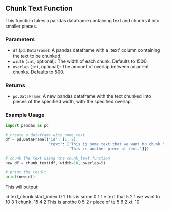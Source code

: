 ## Chunk Text Function

This function takes a pandas dataframe containing text and chunks it into smaller pieces. 

### Parameters

* `df` (`pd.DataFrame`): A pandas dataframe with a 'text' column containing the text to be chunked.
* `width` (`int`, optional): The width of each chunk. Defaults to 1500.
* `overlap` (`int`, optional): The amount of overlap between adjacent chunks. Defaults to 500.

### Returns

* `pd.DataFrame`: A new pandas dataframe with the text chunked into pieces of the specified width, with the specified overlap.

### Example Usage

```python
import pandas as pd

# create a dataframe with some text
df = pd.DataFrame({'id': [1, 2],
                   'text': ['This is some text that we want to chunk.',
                            'This is another piece of text.']})

# chunk the text using the chunk_text function
new_df = chunk_text(df, width=10, overlap=5)

# print the result
print(new_df)
```
This will output:

  id      text_chunk  start_index
0  1  This is some            0
1  1  e text that             5
2  1   we want to             10
3  1  chunk.               15
4  2  This is anothe          0
5  2  r piece of te          5
6  2  xt.                 10
